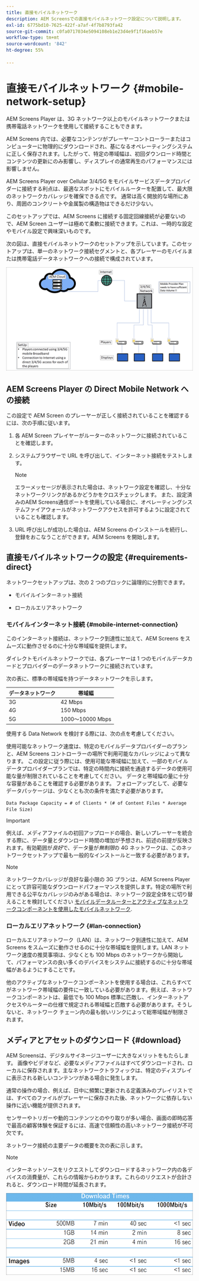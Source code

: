 ```yaml
---
title: 直接モバイルネットワーク
description: AEM Screensでの直接モバイルネットワーク設定について説明します。
exl-id: 6775bd10-7625-422f-a7af-4f7b8793fa42
source-git-commit: c0fa0717034e5094108eb1e23d4e9f1f16aeb57e
workflow-type: tm+mt
source-wordcount: '842'
ht-degree: 55%

---
```


# 直接モバイルネットワーク {#mobile-network-setup}

 AEM Screens Player は、3G ネットワーク以上のモバイルネットワークまたは携帯電話ネットワークを使用して接続することもできます。

AEM Screens 内では、必要なコンテンツがプレーヤーコントローラーまたはコンピューターに物理的にダウンロードされ、基になるオペレーティングシステムに正しく保存されます。したがって、特定の帯域幅は、初回ダウンロード時間とコンテンツの更新にのみ影響し、ディスプレイの通常再生のパフォーマンスには影響しません。

AEM Screens Player over Cellular 3/4/5G をモバイルサービスデータプロバイダーに接続する利点は、最適なスポットにモバイルルーターを配置して、最大限のネットワークカバレッジを確保できる点です。 通常は高く開放的な場所にあり、周囲のコンクリートや金属製の構造物はできるだけ少ない。

このセットアップでは、AEM Screens に接続する固定回線接続が必要ないので、AEM Screen ユーザーは極めて柔軟に接続できます。これは、一時的な設定やモバイル設定で興味深いものです。

次の図は、直接モバイルネットワークのセットアップを示しています。このセットアップは、単一のネットワーク接続セグメントと、各プレーヤーのモバイルまたは携帯電話データネットワークへの接続で構成されています。

![](/help/using/assets/direct-mobile-1.png)

## AEM Screens Player の Direct Mobile Network への接続

この設定で AEM Screen のプレーヤーが正しく接続されていることを確認するには、次の手順に従います。

1. 各 AEM Screen プレイヤーがルーターのネットワークに接続されていることを確認します。

1. システムブラウザーで URL を呼び出して、インターネット接続をテストします。

   >[!NOTE]
   >エラーメッセージが表示された場合は、ネットワーク設定を確認し、十分なネットワークリンクがあるかどうかをクロスチェックします。 また、設定済みのAEM Screens通信ポートを使用している場合に、オペレーティングシステムファイアウォールがネットワークアクセスを許可するように設定されていることも確認します。

1. URL 呼び出しが成功した場合は、AEM Screens のインストールを続行し、登録をおこなうことができます。AEM Screens を開始します。

## 直接モバイルネットワークの設定 {#requirements-direct}

ネットワークセットアップは、次の 2 つのブロックに論理的に分割できます。

* モバイルインターネット接続

* ローカルエリアネットワーク

### モバイルインターネット接続 {#mobile-internet-connection}

このインターネット接続は、ネットワーク到達性に加えて、AEM Screens をスムーズに動作させるのに十分な帯域幅を提供します。

ダイレクトモバイルネットワークでは、各プレーヤーは 1 つのモバイルデータカードとプロバイダーのデータネットワークに接続されています。

次の表に、標準の帯域幅を持つデータネットワークを示します。

| データネットワーク | 帯域幅 |
|--- |--- |
| 3G | 42 Mbps |
| 4G | 150 Mbps |
| 5G | 1000～10000 Mbps |

使用する Data Network を検討する際には、次の点を考慮してください。

使用可能なネットワーク速度は、特定のモバイルデータプロバイダーのプランと、AEM Screens コントローラーの場所で利用可能なカバレッジによって異なります。
この設定に従う際には、使用可能な帯域幅に加えて、一部のモバイルデータプロバイダープランでは、特定の時間内に接続を通過するデータの使用可能な量が制限されていることを考慮してください。 データと帯域幅の量に十分な容量があることを確認する必要があります。
フォローアップとして、必要なデータパッケージは、少なくとも次の条件を満たす必要があります。

`Data Package Capacity = # of Clients * (# of Content Files * Average File Size)`


>[!IMPORTANT]
>例えば、メディアファイルの初回アップロードの場合、新しいプレーヤーを統合する際に、データ量とダウンロード時間の増加が予想され、前述の前提が反映されます。有効範囲が&#x200B;*良好*&#x200B;で、データ量が&#x200B;*無制限*&#x200B;の 4G ネットワークは、このネットワークセットアップで最も一般的なインストールと一致する必要があります。

>[!NOTE]
>ネットワークカバレッジが良好な最小限の 3G プランは、AEM Screens Player にとって許容可能なダウンロードパフォーマンスを提供します。特定の場所で利用できる公平なカバレッジのみがある場合は、ネットワーク設定全体をに切り替えることを検討してください [モバイルデータルーターとアクティブなネットワークコンポーネントを使用したモバイルネットワーク](/help/using/mobile-network-router.md).


### ローカルエリアネットワーク {#lan-connection}

ローカルエリアネットワーク（LAN）は、ネットワーク到達性に加えて、AEM Screens をスムーズに動作させるのに十分な帯域幅を提供します。LAN ネットワーク速度の推奨事項は、少なくとも 100 Mbps のネットワークから開始して、パフォーマンスの良い多くのデバイスをシステムに接続するのに十分な帯域幅があるようにすることです。

他のアクティブなネットワークコンポーネントを使用する場合は、これらすべてがネットワーク帯域幅の要件に一致している必要があります。例えば、ネットワークコンポーネントは、最低でも 100 Mbps 標準に匹敵し、インターネットアクセスやルーターの仕様で規定される帯域幅と匹敵する必要があります。そうしないと、ネットワーク チェーン内の最も弱いリンクによって総帯域幅が制限されます。

## メディアとアセットのダウンロード {#download}

AEM Screensは、デジタルサイネージユーザーに大きなメリットをもたらします。 画像やビデオなど、必要なメディアファイルはすべてダウンロードされ、ローカルに保存されます。主なネットワークトラフィックは、特定のディスプレイに表示される新しいコンテンツがある場合に発生します。

通常の操作の場合、例えば、日中に頻繁に更新される定義済みのプレイリストでは、すべてのファイルがプレーヤーに保存された後、ネットワークに依存しない操作に近い機能が提供されます。

センサーやトリガーや動的コンテンツとのやり取りが多い場合、画面の即時応答で最高の顧客体験を保証するには、高速で信頼性の高いネットワーク接続が不可欠です。

ネットワーク接続の主要データの概要を次の表に示します。

>[!NOTE]
>
>インターネットソースをリクエストしてダウンロードするネットワーク内の各デバイスの消費量が、これらの情報からわかります。これらのリクエストが合計されると、ダウンロード時間が延長されます。

![](/help/using/assets/download-times-mobile.png)
